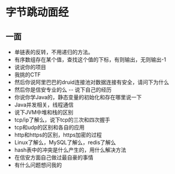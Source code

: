 # 字节跳动面经

## 一面

- 单链表的反转，不用递归的方法。
- 有序数组存在某个值，查找这个值的下标，有则输出，无则输出-1
- 说说你的项目
- 我挑的CTF
- 然后你说阿里巴巴的druid连接池对数据连接有安全，请问下为什么
- 然后你是信安专业的么  -- 说下自己的经历
- 你说你学Java的，静态变量的初始化和存在哪里说一下
- Java并发相关，线程通信
- 说下JVM中堆和栈的区别
- tcp/ip了解么，说下tcp的三次和四次握手
- tcp和udp的区别和各自的应用
- http和https的区别，https加密的过程
- Linux了解么，MySQL了解么，redis了解么
- hash表中的冲突是什么产生的，用什么解决方法
- 在信安方面自己做过最自豪的事情
- 有什么问题想问我的